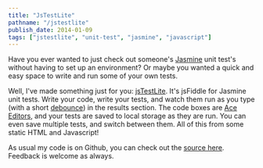 ```yaml
---
title: "JsTestLite"
pathname: "/jstestlite"
publish_date: 2014-01-09
tags: ["jstestlite", "unit-test", "jasmine", "javascript"]
---
```


Have you ever wanted to just check out someone's [Jasmine](http://pivotal.github.io/jasmine/) unit test's without having to set up an environment? Or maybe you wanted a quick and easy space to write and run some of your own tests.

Well, I've made something just for you: [jsTestLite](http://tyrsius.github.io/jsTestLite/). It's jsFiddle for Jasmine unit tests. Write your code, write your tests, and watch them run as you type (with a short [debounce](http://benalman.com/code/projects/jquery-throttle-debounce/examples/debounce/)) in the results section. The code boxes are [Ace Editors](http://ace.c9.io/#nav=about), and your tests are saved to local storage as they are run. You can even save multiple tests, and switch between them. All of this from some static HTML and Javascript!

As usual my code is on Github, you can check out the [source here](https://github.com/tyrsius/jsTestLite). Feedback is welcome as always.
